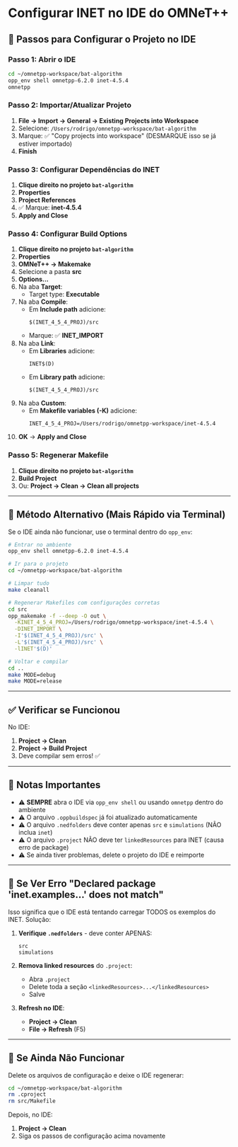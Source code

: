 # Configurar INET no IDE do OMNeT++

## 🎯 Passos para Configurar o Projeto no IDE

### Passo 1: Abrir o IDE
```bash
cd ~/omnetpp-workspace/bat-algorithm
opp_env shell omnetpp-6.2.0 inet-4.5.4
omnetpp
```

### Passo 2: Importar/Atualizar Projeto
1. **File → Import → General → Existing Projects into Workspace**
2. Selecione: `/Users/rodrigo/omnetpp-workspace/bat-algorithm`
3. Marque: ✅ "Copy projects into workspace" (DESMARQUE isso se já estiver importado)
4. **Finish**

### Passo 3: Configurar Dependências do INET
1. **Clique direito no projeto `bat-algorithm`**
2. **Properties**
3. **Project References**
4. ✅ Marque: **inet-4.5.4**
5. **Apply and Close**

### Passo 4: Configurar Build Options
1. **Clique direito no projeto `bat-algorithm`**
2. **Properties**
3. **OMNeT++ → Makemake**
4. Selecione a pasta **src**
5. **Options...**
6. Na aba **Target**:
   - Target type: **Executable**
7. Na aba **Compile**:
   - Em **Include path** adicione: 
     ```
     $(INET_4_5_4_PROJ)/src
     ```
   - Marque: ✅ **INET_IMPORT**
8. Na aba **Link**:
   - Em **Libraries** adicione:
     ```
     INET$(D)
     ```
   - Em **Library path** adicione:
     ```
     $(INET_4_5_4_PROJ)/src
     ```
9. Na aba **Custom**:
   - Em **Makefile variables (-K)** adicione:
     ```
     INET_4_5_4_PROJ=/Users/rodrigo/omnetpp-workspace/inet-4.5.4
     ```
10. **OK** → **Apply and Close**

### Passo 5: Regenerar Makefile
1. **Clique direito no projeto `bat-algorithm`**
2. **Build Project**
3. Ou: **Project → Clean → Clean all projects**

---

## 🚀 Método Alternativo (Mais Rápido via Terminal)

Se o IDE ainda não funcionar, use o terminal dentro do `opp_env`:

```bash
# Entrar no ambiente
opp_env shell omnetpp-6.2.0 inet-4.5.4

# Ir para o projeto
cd ~/omnetpp-workspace/bat-algorithm

# Limpar tudo
make cleanall

# Regenerar Makefiles com configurações corretas
cd src
opp_makemake -f --deep -O out \
  -KINET_4_5_4_PROJ=/Users/rodrigo/omnetpp-workspace/inet-4.5.4 \
  -DINET_IMPORT \
  -I'$(INET_4_5_4_PROJ)/src' \
  -L'$(INET_4_5_4_PROJ)/src' \
  -lINET'$(D)'

# Voltar e compilar
cd ..
make MODE=debug
make MODE=release
```

---

## ✅ Verificar se Funcionou

No IDE:
1. **Project → Clean**
2. **Project → Build Project**
3. Deve compilar sem erros! ✅

---

## 📝 Notas Importantes

- ⚠️ **SEMPRE** abra o IDE via `opp_env shell` ou usando `omnetpp` dentro do ambiente
- ⚠️ O arquivo `.oppbuildspec` já foi atualizado automaticamente
- ⚠️ O arquivo `.nedfolders` deve conter apenas `src` e `simulations` (NÃO inclua `inet`)
- ⚠️ O arquivo `.project` NÃO deve ter `linkedResources` para INET (causa erro de package)
- ⚠️ Se ainda tiver problemas, delete o projeto do IDE e reimporte

---

## 🐛 Se Ver Erro "Declared package 'inet.examples...' does not match"

Isso significa que o IDE está tentando carregar TODOS os exemplos do INET. Solução:

1. **Verifique `.nedfolders`** - deve conter APENAS:
   ```
   src
   simulations
   ```

2. **Remova linked resources** do `.project`:
   - Abra `.project`
   - Delete toda a seção `<linkedResources>...</linkedResources>`
   - Salve

3. **Refresh no IDE**:
   - **Project → Clean**
   - **File → Refresh** (F5)

---

## 🐛 Se Ainda Não Funcionar

Delete os arquivos de configuração e deixe o IDE regenerar:

```bash
cd ~/omnetpp-workspace/bat-algorithm
rm .cproject
rm src/Makefile
```

Depois, no IDE:
1. **Project → Clean**
2. Siga os passos de configuração acima novamente
